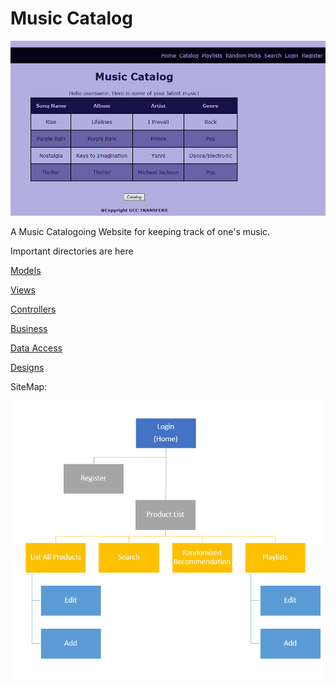 # Music Catalog

![Image of Music Catalog](https://github.com/Mmohler1/School-Projects/blob/main/Music%20Catalogue/Design/MC-1.PNG)
<p>A Music Catalogoing Website for keeping track of one's music.</p>

<p>Important directories are here</p>

[<p>Models</p>](https://github.com/Mmohler1/School-Projects/tree/main/Music%20Catalogue/Code/build/classes/beans)

[<p>Views</p>]( https://github.com/Mmohler1/School-Projects/tree/main/Music%20Catalogue/Code/WebContent)

[<p>Controllers</p>]( https://github.com/Mmohler1/School-Projects/tree/main/Music%20Catalogue/Code/build/classes/controller)

[<p>Business</p>]( https://github.com/Mmohler1/School-Projects/tree/main/Music%20Catalogue/Code/build/classes/business)

[<p>Data Access</p>]( https://github.com/Mmohler1/School-Projects/tree/main/Music%20Catalogue/Code/build/classes/data)

[<p>Designs</p>]( https://github.com/Mmohler1/School-Projects/tree/main/Music%20Catalogue/Design)

SiteMap:

![Image of Music Catalog Sitemap](https://github.com/Mmohler1/School-Projects/blob/main/Music%20Catalogue/Design/Sitemap.PNG)
